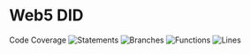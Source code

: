 # Web5 DID

Code Coverage
![Statements](https://img.shields.io/badge/statements-51.04%25-red.svg?style=flat) ![Branches](https://img.shields.io/badge/branches-60%25-red.svg?style=flat) ![Functions](https://img.shields.io/badge/functions-31.25%25-red.svg?style=flat) ![Lines](https://img.shields.io/badge/lines-51.04%25-red.svg?style=flat)